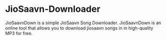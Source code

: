 # JioSaavn-Downloader
JioSaavnDown is a simple JioSaavn Song Downloader. JioSaavnDown is an online tool that allows you to download jiosaavn songs in in high-quality MP3 for free.
